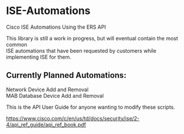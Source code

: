 # ISE-Automations
Cisco ISE Automations Using the ERS API

This library is still a work in progress, but will eventual contain the most common <br>
ISE automations that have been requested by customers while implementing ISE for them.


Currently Planned Automations:
-----------------------------
Network Device Add and Removal <br>
MAB Database Device Add and Removal


This is the API User Guide for anyone wanting to modify these scripts.

https://www.cisco.com/c/en/us/td/docs/security/ise/2-4/api_ref_guide/api_ref_book.pdf
